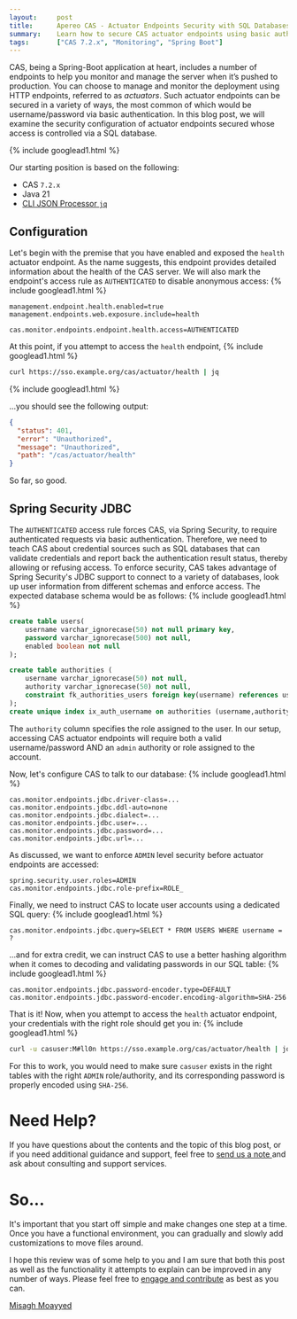 ```yaml
---
layout:     post
title:      Apereo CAS - Actuator Endpoints Security with SQL Databases
summary:    Learn how to secure CAS actuator endpoints using basic authentication and accounts found in SQL databases via Spring Security.
tags:       ["CAS 7.2.x", "Monitoring", "Spring Boot"]
---
```


CAS, being a Spring-Boot application at heart, includes a number of endpoints to help you monitor and manage the server when it’s pushed to production. You can choose to manage and monitor the deployment using HTTP endpoints, referred to as *actuators*. Such actuator endpoints can be secured in a variety of ways, the most common of which would be username/password via basic authentication. In this blog post, we will examine the security configuration of actuator endpoints secured whose access is controlled via a SQL database.

{% include googlead1.html  %}

Our starting position is based on the following:

- CAS `7.2.x`
- Java 21
- [CLI JSON Processor `jq`](https://stedolan.github.io/jq/)

## Configuration

Let's begin with the premise that you have enabled and exposed the `health` actuator endpoint. As the name suggests, this endpoint provides detailed information about the health of the CAS server. We will also mark the endpoint's access rule as `AUTHENTICATED` to disable anonymous access:
{% include googlead1.html  %}
```properties
management.endpoint.health.enabled=true
management.endpoints.web.exposure.include=health

cas.monitor.endpoints.endpoint.health.access=AUTHENTICATED
```

At this point, if you attempt to access the `health` endpoint, 
{% include googlead1.html  %}
```bash
curl https://sso.example.org/cas/actuator/health | jq 
```

{% include googlead1.html  %}

...you should see the following output:

```json
{
  "status": 401,
  "error": "Unauthorized",
  "message": "Unauthorized",
  "path": "/cas/actuator/health"
}
```

So far, so good.

## Spring Security JDBC

The `AUTHENTICATED` access rule forces CAS, via Spring Security, to require authenticated requests via basic authentication. Therefore, we need to teach CAS about credential sources such as SQL databases that can validate credentials and report back the authentication result status, thereby allowing or refusing access. To enforce security, CAS takes advantage of Spring Security's JDBC support to connect to a variety of databases, look up user information from different schemas and enforce access. The expected database schema would be as follows:
{% include googlead1.html  %}
```sql
create table users(
	username varchar_ignorecase(50) not null primary key,
	password varchar_ignorecase(500) not null,
	enabled boolean not null
);

create table authorities (
	username varchar_ignorecase(50) not null,
	authority varchar_ignorecase(50) not null,
	constraint fk_authorities_users foreign key(username) references users(username)
);
create unique index ix_auth_username on authorities (username,authority);
```

The `authority` column specifies the role assigned to the user. In our setup, accessing CAS actuator endpoints will require both a valid username/password AND an `admin` authority or role assigned to the account.

Now, let's configure CAS to talk to our database:
{% include googlead1.html  %}
```properties
cas.monitor.endpoints.jdbc.driver-class=...
cas.monitor.endpoints.jdbc.ddl-auto=none
cas.monitor.endpoints.jdbc.dialect=...
cas.monitor.endpoints.jdbc.user=...
cas.monitor.endpoints.jdbc.password=...
cas.monitor.endpoints.jdbc.url=...
```

As discussed, we want to enforce `ADMIN` level security before actuator endpoints are accessed:

```properties
spring.security.user.roles=ADMIN
cas.monitor.endpoints.jdbc.role-prefix=ROLE_
```

Finally, we need to instruct CAS to locate user accounts using a dedicated SQL query:
{% include googlead1.html  %}
```properties
cas.monitor.endpoints.jdbc.query=SELECT * FROM USERS WHERE username = ?
```

...and for extra credit, we can instruct CAS to use a better hashing algorithm when it comes to decoding and validating passwords in our SQL table:
{% include googlead1.html  %}
```properties
cas.monitor.endpoints.jdbc.password-encoder.type=DEFAULT
cas.monitor.endpoints.jdbc.password-encoder.encoding-algorithm=SHA-256
```

That is it! Now, when you attempt to access the `health` actuator endpoint, your credentials with the right role should get you in:
{% include googlead1.html  %}
```bash
curl -u casuser:M#ll0n https://sso.example.org/cas/actuator/health | jq 
```

For this to work, you would need to make sure `casuser` exists in the right tables with the right `ADMIN` role/authority, and its corresponding password is properly encoded using `SHA-256`.

# Need Help?

If you have questions about the contents and the topic of this blog post, or if you need additional guidance and support, feel free to [send us a note ](/#contact-section-header) and ask about consulting and support services.

# So...

It's important that you start off simple and make changes one step at a time. Once you have a functional environment, you can gradually and slowly add customizations to move files around.

I hope this review was of some help to you and I am sure that both this post as well as the functionality it attempts to explain can be improved in any number of ways. Please feel free to [engage and contribute](https://apereo.github.io/cas/developer/Contributor-Guidelines.html) as best as you can.

[Misagh Moayyed](https://fawnoos.com)
